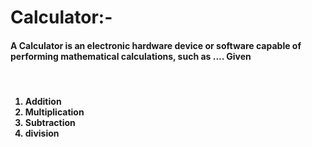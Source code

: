 # Calculator:- 
<h4>A Calculator is an electronic hardware device or software capable of performing mathematical calculations, such as .... Given</h4>
<br>
<h4>
<ol>
  <li>Addition</li>
  <li>Multiplication</li>
  <li>Subtraction</li>
  <li>division</li>
 
</ol>

</h4>

